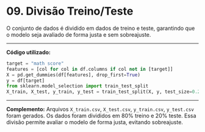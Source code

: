 # 09. Divisão Treino/Teste

O conjunto de dados é dividido em dados de treino e teste, garantindo que o modelo seja avaliado de forma justa e sem sobreajuste.

---

**Código utilizado:**
```python
target = "math score"
features = [col for col in df.columns if col not in [target]]
X = pd.get_dummies(df[features], drop_first=True)
y = df[target]
from sklearn.model_selection import train_test_split
X_train, X_test, y_train, y_test = train_test_split(X, y, test_size=0.2, random_state=42)
```

---

**Complemento:**
Arquivos `X_train.csv`, `X_test.csv`, `y_train.csv`, `y_test.csv` foram gerados. Os dados foram divididos em 80% treino e 20% teste. Essa divisão permite avaliar o modelo de forma justa, evitando sobreajuste.